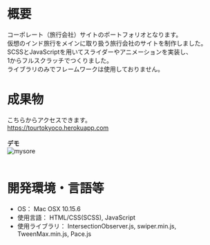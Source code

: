 # 概要
コーポレート（旅行会社）サイトのポートフォリオとなります。<br>
仮想のインド旅行をメインに取り扱う旅行会社のサイトを制作しました。<br>
SCSSとJavaScriptを用いてスライダーやアニメーションを実装し、<br>
1からフルスクラッチでつくりました。<br>
ライブラリのみでフレームワークは使用しておりません。<br>

# 成果物
こちらからアクセスできます。<br>
https://tourtokyoco.herokuapp.com<br>
<br>
<strong>デモ</strong><br>
![mysore](https://user-images.githubusercontent.com/70677663/93037484-7e634000-f67d-11ea-8866-e48c041aaa0d.gif)<br>
<br>

# 開発環境・言語等
<ul>
<li>OS： Mac OSX 10.15.6
<li>使用言語： HTML/CSS(SCSS), JavaScript
<li>使用ライブラリ： IntersectionObserver.js, swiper.min.js, TweenMax.min.js, Pace.js
</ul>
